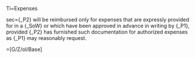 Ti=Expenses

sec={_P2} will be reimbursed only for expenses that are expressly provided for in a {_SoW} or which have been approved in advance in writing by {_P1}, provided {_P2} has furnished such documentation for authorized expenses as {_P1} may reasonably request.

=[G/Z/ol/Base]
